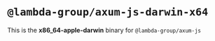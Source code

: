 # `@lambda-group/axum-js-darwin-x64`

This is the **x86_64-apple-darwin** binary for `@lambda-group/axum-js`
